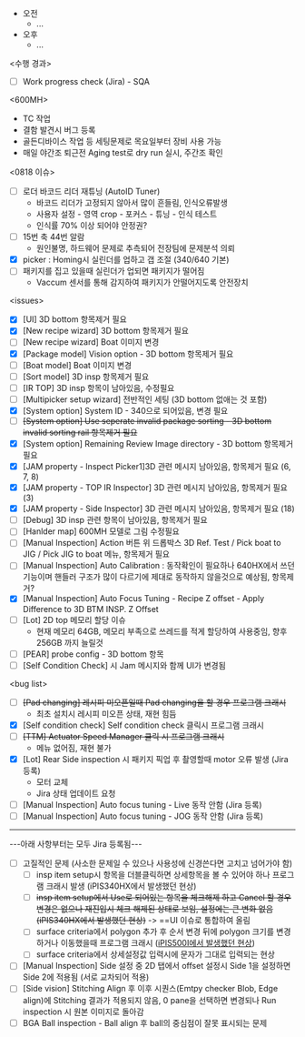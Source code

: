 - 오전
	- ...
- 오후
	- ...

<수행 경과>
- [ ] Work progress check (Jira) - SQA

<600MH>
- TC 작업
- 결함 발견시 버그 등록
- 골든디바이스 작업 등 세팅문제로 목요일부터 장비 사용 가능
- 매일 야간조 퇴근전 Aging test로 dry run 실시, 주간조 확인

<0818 이슈>
- [ ] 로더 바코드 리더 재튜닝 (AutoID Tuner)
	- 바코드 리더가 고정되지 않아서 많이 흔들림, 인식오류발생
	- 사용자 설정 - 영역 crop - 포커스 - 튜닝 - 인식 테스트
	- 인식률 70% 이상 되어야 안정권?
- [ ] 15번 축 44번 알람
	- 원인불명, 하드웨어 문제로 추측되어 전장팀에 문제분석 의뢰
- [x] picker : Homing시 실린더를 업하고 갭 조절 (340/640 기본)
- [ ] 패키지를 집고 있을때 실린더가 업되면 패키지가 떨어짐
	- Vaccum 센서를 통해 감지하여 패키지가 안떨어지도록 안전장치

\<issues>
- [x] [UI] 3D bottom 항목제거 필요
- [x] [New recipe wizard] 3D bottom 항목제거 필요
- [ ] [New recipe wizard] Boat 이미지 변경
- [x] [Package model] Vision option - 3D bottom 항목제거 필요
- [ ] [Boat model] Boat 이미지 변경
- [ ] [Sort model] 3D insp 항목제거 필요
- [ ] [IR TOP] 3D insp 항목이 남아있음, 수정필요
- [ ] [Multipicker setup wizard] 전반적인 세팅 (3D bottom 없애는 것 포함)
- [x] [System option] System ID - 340으로 되어있음, 변경 필요
- [ ] ~~[System option] Use seperate invalid package sorting - 3D bottom invalid sorting rail 항목제거 필요~~
- [x] [System option] Remaining Review Image directory - 3D bottom 항목제거 필요
- [x] [JAM property - Inspect Picker1]3D 관련 메시지 남아있음, 항목제거 필요 (6, 7, 8)
- [x] [JAM property - TOP IR Inspector] 3D 관련 메시지 남아있음, 항목제거 필요 (3)
- [x] [JAM property - Side Inspector] 3D 관련 메시지 남아있음, 항목제거 필요 (18)
- [ ] [Debug] 3D insp 관련 항목이 남아있음, 항목제거 필요
- [ ] [Hanlder map] 600MH 모델로 그림 수정필요
- [ ] [Manual Inspection] Action 버튼 위 드롭박스 3D Ref. Test / Pick boat to JIG / Pick JIG to boat 메뉴, 항목제거 필요
- [ ] [Manual Inspection] Auto Calibration : 동작확인이 필요하나 640HX에서 쓰던기능이며 핸들러 구조가 많이 다르기에 제대로 동작하지 않을것으로 예상됨, 항목제거?
- [x] [Manual Inspection] Auto Focus Tuning - Recipe Z offset - Apply Difference to 3D BTM INSP. Z Offset
- [ ] [Lot] 2D top 메모리 할당 이슈
	- 현재 메모리 64GB, 메모리 부족으로 쓰레드를 적게 할당하여 사용중임, 향후 256GB 까지 늘릴것
- [ ] [PEAR] probe config - 3D bottom 항목
- [ ] [Self Condition Check] 시 Jam 메시지와 함께 UI가 변경됨

\<bug list>
- [ ] ~~[Pad changing] 레시피 미오픈일때 Pad changing을 할 경우 프로그램 크래시~~
	- 최초 설치시 레시피 미오픈 상태, 재현 힘듬
- [x] [Self condition check] Self condition check 클릭시 프로그램 크래시
- [ ] ~~[TTM] Actuator Speed Manager 클릭 시 프로그램 크래시~~
	- 메뉴 없어짐, 재현 불가
- [x] [Lot] Rear Side inspection 시 패키지 픽업 후 촬영할때 motor 오류 발생 (Jira 등록)
	- 모터 교체
	- Jira 상태 업데이트 요청
- [ ] [Manual Inspection] Auto focus tuning - Live 동작 안함 (Jira 등록)
- [ ] [Manual Inspection] Auto focus tuning - JOG 동작 안함 (Jira 등록)
---
---아래 사항부터는 모두 Jira 등록됨---
- [ ] 고질적인 문제 (사소한 문제일 수 있으나 사용성에 신경쓴다면 고치고 넘어가야 함)
	- [ ] insp item setup시 항목을 더블클릭하면 상세항목을 볼 수 있어야 하나 프로그램 크래시 발생 (iPIS340HX에서 발생했던 현상)
	- [ ] ~~insp item setup에서 Use로 되어있는 항목을 체크해제 하고 Cancel 할 경우 변경은 없으나 재진입시 체크 해제된 상태로 보임, 설정에는 큰 변화 없음 (iPIS340HX에서 발생했던 현상)~~ -> ==UI 이슈로 통합하여 올림
	- [ ] surface criteria에서 polygon 추가 후 순서 변경 뒤에 polygon 크기를 변경하거나 이동했을때 프로그램 크래시 ([iPIS500I에서 발생했던 현상](https://do-intekplus.atlassian.net/browse/IPIS500I-316))
	- [ ] surface criteria에서 상세설정값 입력시에 문자가 그대로 입력되는 현상
- [ ] [Manual Inspection] Side 설정 중 2D 탭에서 offset 설정시 Side 1을 설정하면 Side 2에 적용됨 (서로 교차되어 적용)
- [ ] [Side vision] Stitching Align 후 이후 시퀀스(Emtpy checker Blob, Edge align)에 Stitching 결과가 적용되지 않음, 0 pane을 선택하면 변경되나 Run inspection 시 원본 이미지로 돌아감
- [ ] BGA Ball inspection - Ball align 후 ball의 중심점이 잘못 표시되는 문제